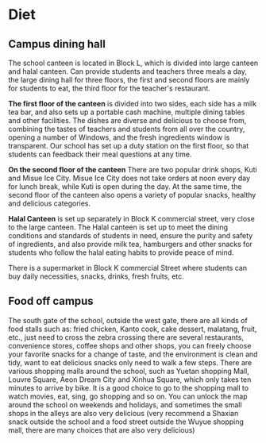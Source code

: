 # Diet
## Campus dining hall
The school canteen is located in Block L, which is divided into large canteen and halal canteen. Can provide students and teachers three meals a day, the large dining hall for three floors, the first and second floors are mainly for students to eat, the third floor for the teacher's restaurant.

**The first floor of the canteen** is divided into two sides, each side has a milk tea bar, and also sets up a portable cash machine, multiple dining tables and other facilities. The dishes are diverse and delicious to choose from, combining the tastes of teachers and students from all over the country, opening a number of Windows, and the fresh ingredients window is transparent. Our school has set up a duty station on the first floor, so that students can feedback their meal questions at any time.

**On the second floor of the canteen** There are two popular drink shops, Kuti and Misue Ice City. Misue Ice City does not take orders at noon every day for lunch break, while Kuti is open during the day. At the same time, the second floor of the canteen also opens a variety of popular snacks, healthy and delicious categories.

**Halal Canteen** is set up separately in Block K commercial street, very close to the large canteen. The Halal canteen is set up to meet the dining conditions and standards of students in need, ensure the purity and safety of ingredients, and also provide milk tea, hamburgers and other snacks for students who follow the halal eating habits to provide peace of mind.

There is a supermarket in Block K commercial Street where students can buy daily necessities, snacks, drinks, fresh fruits, etc.

## Food off campus
The south gate of the school, outside the west gate, there are all kinds of food stalls such as: fried chicken, Kanto cook, cake dessert, malatang, fruit, etc., just need to cross the zebra crossing there are several restaurants, convenience stores, coffee shops and other shops, you can freely choose your favorite snacks for a change of taste, and the environment is clean and tidy, want to eat delicious snacks only need to walk a few steps.
There are various shopping malls around the school, such as Yuetan shopping Mall, Louvre Square, Aeon Dream City and Xinhua Square, which only takes ten minutes to arrive by bike. It is a good choice to go to the shopping mall to watch movies, eat, sing, go shopping and so on.
You can unlock the map around the school on weekends and holidays, and sometimes the small shops in the alleys are also very delicious (very recommend a Shaxian snack outside the school and a food street outside the Wuyue shopping mall, there are many choices that are also very delicious)